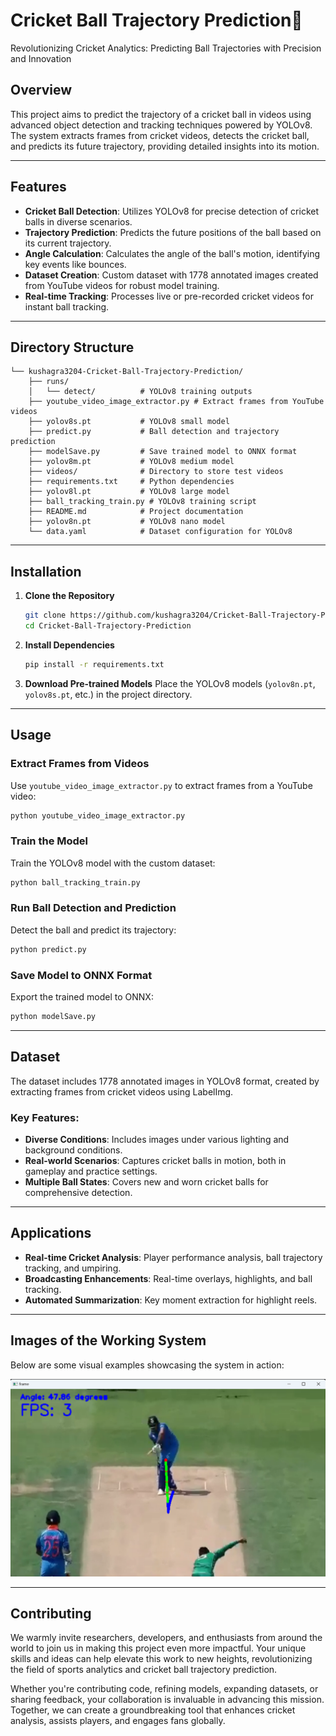 # Cricket Ball Trajectory Prediction🏏
Revolutionizing Cricket Analytics: Predicting Ball Trajectories with Precision and Innovation
## Overview
This project aims to predict the trajectory of a cricket ball in videos using advanced object detection and tracking techniques powered by YOLOv8. The system extracts frames from cricket videos, detects the cricket ball, and predicts its future trajectory, providing detailed insights into its motion.

---

## Features
- **Cricket Ball Detection**: Utilizes YOLOv8 for precise detection of cricket balls in diverse scenarios.
- **Trajectory Prediction**: Predicts the future positions of the ball based on its current trajectory.
- **Angle Calculation**: Calculates the angle of the ball's motion, identifying key events like bounces.
- **Dataset Creation**: Custom dataset with 1778 annotated images created from YouTube videos for robust model training.
- **Real-time Tracking**: Processes live or pre-recorded cricket videos for instant ball tracking.

---

## Directory Structure
```
└── kushagra3204-Cricket-Ball-Trajectory-Prediction/
    ├── runs/
    │   └── detect/          # YOLOv8 training outputs
    ├── youtube_video_image_extractor.py # Extract frames from YouTube videos
    ├── yolov8s.pt           # YOLOv8 small model
    ├── predict.py           # Ball detection and trajectory prediction
    ├── modelSave.py         # Save trained model to ONNX format
    ├── yolov8m.pt           # YOLOv8 medium model
    ├── videos/              # Directory to store test videos
    ├── requirements.txt     # Python dependencies
    ├── yolov8l.pt           # YOLOv8 large model
    ├── ball_tracking_train.py # YOLOv8 training script
    ├── README.md            # Project documentation
    ├── yolov8n.pt           # YOLOv8 nano model
    └── data.yaml            # Dataset configuration for YOLOv8
```

---

## Installation
1. **Clone the Repository**
   ```bash
   git clone https://github.com/kushagra3204/Cricket-Ball-Trajectory-Prediction.git
   cd Cricket-Ball-Trajectory-Prediction
   ```

2. **Install Dependencies**
   ```bash
   pip install -r requirements.txt
   ```

3. **Download Pre-trained Models**
   Place the YOLOv8 models (`yolov8n.pt`, `yolov8s.pt`, etc.) in the project directory.

---

## Usage
### Extract Frames from Videos
Use `youtube_video_image_extractor.py` to extract frames from a YouTube video:
```bash
python youtube_video_image_extractor.py
```
### Train the Model
Train the YOLOv8 model with the custom dataset:
```bash
python ball_tracking_train.py
```

### Run Ball Detection and Prediction
Detect the ball and predict its trajectory:
```bash
python predict.py
```

### Save Model to ONNX Format
Export the trained model to ONNX:
```bash
python modelSave.py
```

---

## Dataset
The dataset includes 1778 annotated images in YOLOv8 format, created by extracting frames from cricket videos using LabelImg.

### Key Features:
- **Diverse Conditions**: Includes images under various lighting and background conditions.
- **Real-world Scenarios**: Captures cricket balls in motion, both in gameplay and practice settings.
- **Multiple Ball States**: Covers new and worn cricket balls for comprehensive detection.

---

## Applications
- **Real-time Cricket Analysis**: Player performance analysis, ball trajectory tracking, and umpiring.
- **Broadcasting Enhancements**: Real-time overlays, highlights, and ball tracking.
- **Automated Summarization**: Key moment extraction for highlight reels.

---

## Images of the Working System
Below are some visual examples showcasing the system in action:

![Output Image](images/predicting_ball_path.png)

---

## Contributing
We warmly invite researchers, developers, and enthusiasts from around the world to join us in making this project even more impactful. Your unique skills and ideas can help elevate this work to new heights, revolutionizing the field of sports analytics and cricket ball trajectory prediction.

Whether you're contributing code, refining models, expanding datasets, or sharing feedback, your collaboration is invaluable in advancing this mission. Together, we can create a groundbreaking tool that enhances cricket analysis, assists players, and engages fans globally.
